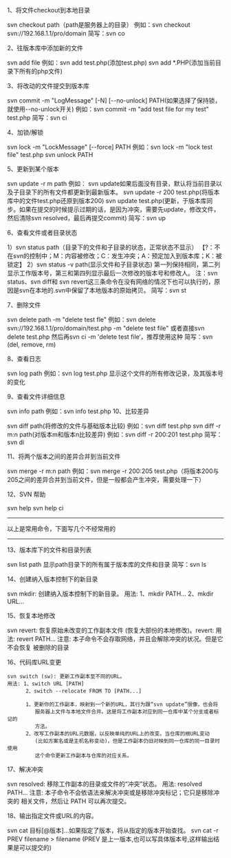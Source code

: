 1、将文件checkout到本地目录 
 
  svn checkout path（path是服务器上的目录） 
   例如：svn checkout svn://192.168.1.1/pro/domain 
   简写：svn co 

2、往版本库中添加新的文件 
 
  svn add file 
  例如：svn add test.php(添加test.php) 
  svn add *.PHP(添加当前目录下所有的php文件) 

3、将改动的文件提交到版本库 
 
  svn commit -m "LogMessage" [-N] [--no-unlock] PATH(如果选择了保持锁，就使用--no-unlock开关) 
   例如：svn commit -m "add test file for my test" test.php 
   简写：svn ci 

4、加锁/解锁 
 
  svn lock -m "LockMessage" [--force] PATH 
  例如：svn lock -m "lock test file" test.php 
  svn unlock PATH 

5、更新到某个版本 
 
  svn update -r m path 
   例如： 
   svn update如果后面没有目录，默认将当前目录以及子目录下的所有文件都更新到最新版本。 
   svn update -r 200 test.php(将版本库中的文件test.php还原到版本200) 
   svn update test.php(更新，于版本库同步。如果在提交的时候提示过期的话，是因为冲突，需要先update，修改文件，然后清除svn resolved，最后再提交commit)
   简写：svn up 

6、查看文件或者目录状态 
 
  1）svn status path（目录下的文件和子目录的状态，正常状态不显示） 
   【?：不在svn的控制中；M：内容被修改；C：发生冲突；A：预定加入到版本库；K：被锁定】 
  2）svn status -v path(显示文件和子目录状态) 
   第一列保持相同，第二列显示工作版本号，第三和第四列显示最后一次修改的版本号和修改人。 
   注：svn status、svn diff和 svn revert这三条命令在没有网络的情况下也可以执行的，原因是svn在本地的.svn中保留了本地版本的原始拷贝。
   简写：svn st 
 
7、删除文件 
 
  svn delete path -m "delete test fle" 
  例如：svn delete svn://192.168.1.1/pro/domain/test.php -m "delete test file" 
  或者直接svn delete test.php 然后再svn ci -m 'delete test file‘，推荐使用这种 
  简写：svn (del, remove, rm) 
 
8、查看日志 
 
  svn log path 
  例如：svn log test.php 显示这个文件的所有修改记录，及其版本号的变化 

9、查看文件详细信息 
 
  svn info path 
  例如：svn info test.php 
10、比较差异 
 
  svn diff path(将修改的文件与基础版本比较) 
  例如：svn diff test.php 
       svn diff -r m:n path(对版本m和版本n比较差异) 
  例如：svn diff -r 200:201 test.php 
  简写：svn di 

11、将两个版本之间的差异合并到当前文件 
 
  svn merge -r m:n path 
  例如：svn merge -r 200:205 test.php（将版本200与205之间的差异合并到当前文件，但是一般都会产生冲突，需要处理一下） 
    
12、SVN 帮助 
 
  svn help 
  svn help ci

------------------------------------------------------------------------------
 
以上是常用命令，下面写几个不经常用的 
 
------------------------------------------------------------------------------ 
 
13、版本库下的文件和目录列表 
 
  svn list path 
  显示path目录下的所有属于版本库的文件和目录 
  简写：svn ls  

14、创建纳入版本控制下的新目录 
 
  svn mkdir: 创建纳入版本控制下的新目录。 
  用法: 1、mkdir PATH... 
       2、mkdir URL... 
 
15、恢复本地修改 
 
   svn revert: 恢复原始未改变的工作副本文件 (恢复大部份的本地修改)。revert: 
   用法: revert PATH... 
   注意: 本子命令不会存取网络，并且会解除冲突的状况。但是它不会恢复 
        被删除的目录 
  
16、代码库URL变更 
 
    svn switch (sw): 更新工作副本至不同的URL。 
    用法: 1、switch URL [PATH] 
          2、switch --relocate FROM TO [PATH...] 
 
          1、更新你的工作副本，映射到一个新的URL，其行为跟“svn update”很像，也会将 
             服务器上文件与本地文件合并。这是将工作副本对应到同一仓库中某个分支或者标记的 
             方法。 
          2、改写工作副本的URL元数据，以反映单纯的URL上的改变。当仓库的根URL变动 
             (比如方案名或是主机名称变动)，但是工作副本仍旧对映到同一仓库的同一目录时使用 
             这个命令更新工作副本与仓库的对应关系。 
  
17、解决冲突 
 
   svn resolved: 移除工作副本的目录或文件的“冲突”状态。 
   用法: resolved PATH... 
   注意: 本子命令不会依语法来解决冲突或是移除冲突标记；它只是移除冲突的 
   相关文件，然后让 PATH 可以再次提交。 
  
18、输出指定文件或URL的内容。 
 
  svn cat 目标[@版本]...如果指定了版本，将从指定的版本开始查找。 
  svn cat -r PREV filename > filename (PREV 是上一版本,也可以写具体版本号,这样输出结果是可以提交的)